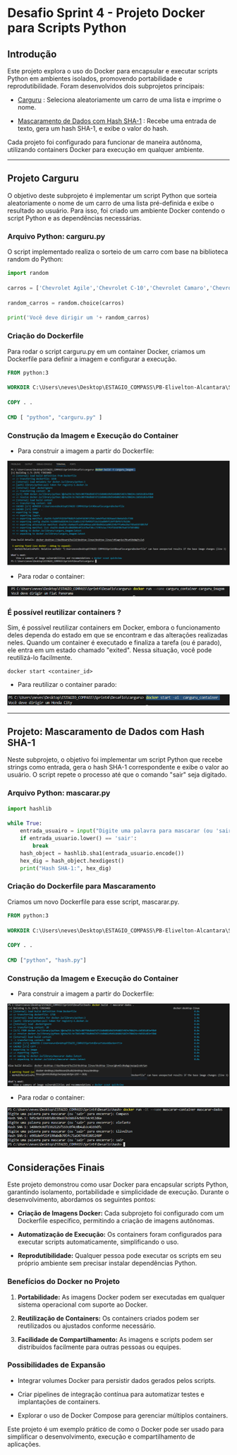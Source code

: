 # Desafio Sprint 4 - Projeto Docker para Scripts Python

## Introdução

Este projeto explora o uso do Docker para encapsular e executar scripts Python em ambientes isolados, promovendo portabilidade e reprodutibilidade. Foram desenvolvidos dois subprojetos principais:

 - [Carguru](./carguru/) : Seleciona aleatoriamente um carro de uma lista e imprime o nome.

 - [Mascaramento de Dados com Hash SHA-1](./hash/) : Recebe uma entrada de texto, gera um hash SHA-1, e exibe o valor do hash.

Cada projeto foi configurado para funcionar de maneira autônoma, utilizando containers Docker para execução em qualquer ambiente.

---

## Projeto Carguru

O objetivo deste subprojeto é implementar um script Python que sorteia aleatoriamente o nome de um carro de uma lista pré-definida e exibe o resultado ao usuário. Para isso, foi criado um ambiente Docker contendo o script Python e as dependências necessárias.

### Arquivo Python: carguru.py

O script implementado realiza o sorteio de um carro com base na biblioteca random do Python:

```python
import random

carros = ['Chevrolet Agile','Chevrolet C-10','Chevrolet Camaro','Chevrolet Caravan','Chevrolet Celta','Chevrolet Chevette','Chevrolet Corsa','Chevrolet Covalt','Chevrolet D-20','Chevrolet Monza','Chevrolet Onix','Chevrolet Opala','Chevrolet Veraneio','Citroën C3','Fiat 147','Fiat Argo','Fiat Cronos','Fiat Mobi','Fiat Panorama','Ford Corcel','Ford Escort','Ford F-1000','Ford Ka','Ford Maverick','Honda City','Honda Fit','Hyundai Azera','Hyundai HB20','Hyundai IX-35','Hyundai Veloster','Peugeot 2008','Peugeot 206','Peugeot 208','Peugeot 3008','Peugeot 306','Peugeot 308','Renault Kwid','Renault Logan','Renault Sandero','Renault Twingo','Renault Zoe','Toyota Etios','Toyota Yaris ','Volkswagen Apolo','Volkswagen Bora','Volkswagen Brasilia   ','Volkswagen Fusca','Volkswagen Gol','Volkswagen Kombi','Volkswagen Parati','Volkswagen Passat','Volkswagen Polo','Volkswagen SP2','Volkswagen Santana','Volkswagen Voyage','Volkswagen up!']

random_carros = random.choice(carros)

print('Você deve dirigir um '+ random_carros)
```

### Criação do Dockerfile
Para rodar o script carguru.py em um container Docker, criamos um Dockerfile para definir a imagem e configurar a execução.

```Dockerfile
FROM python:3

WORKDIR C:\Users\neves\Desktop\ESTAGIO_COMPASS\PB-Elivelton-Alcantara\Sprint_4\Desafio\carguru\Dockerfile

COPY . .

CMD [ "python", "carguru.py" ] 
```

### Construção da Imagem e Execução do Container

- Para construir a imagem a partir do Dockerfile:

![criar_imagem_carguru](../Evidencias/cmd_imagem_carguru.png)

- Para rodar o container:

![rodar_container_carguru](../Evidencias/cmd_container_carguru.png)

### É possível reutilizar containers ?

Sim, é possível reutilizar containers em Docker, embora o funcionamento deles dependa do estado em que se encontram e das alterações realizadas neles.
Quando um container é executado e finaliza a tarefa (ou é parado), ele entra em um estado chamado "exited". Nessa situação, você pode reutilizá-lo facilmente.

``` docker
docker start <container_id>
```
- Para reutilizar o container parado:

![reutilizar_container](../Evidencias/cmd_reutilzar-container.png)

---

## Projeto: Mascaramento de Dados com Hash SHA-1

Neste subprojeto, o objetivo foi implementar um script Python que recebe strings como entrada, gera o hash SHA-1 correspondente e exibe o valor ao usuário. O script repete o processo até que o comando "sair" seja digitado.

### Arquivo Python: mascarar.py

```python
import hashlib

while True:
    entrada_usuairo = input("Digite uma palavra para mascarar (ou 'sair' para encerrar): ")
    if entrada_usuario.lower() == 'sair':
        break
    hash_object = hashlib.sha1(entrada_usuario.encode())
    hex_dig = hash_object.hexdigest()
    print("Hash SHA-1:", hex_dig)
```

### Criação do Dockerfile para Mascaramento

Criamos um novo Dockerfile para esse script, mascarar.py.

```Dockerfile
FROM python:3

WORKDIR C:\Users\neves\Desktop\ESTAGIO_COMPASS\PB-Elivelton-Alcantara\Sprint_4\Desafio\hash\Dockerfile

COPY . .

CMD ["python", "hash.py"]
```
### Construção da Imagem e Execução do Container

- Para construir a imagem a partir do Dockerfile:

![criar_imagem_mascarar_dados](../Evidencias/cmd_imagem_mascarar_dados.png)

- Para rodar o container:

![rodar_container_mascarardados](../Evidencias/cmd_container_mascarar_dados.png)

## Considerações Finais

Este projeto demonstrou como usar Docker para encapsular scripts Python, garantindo isolamento, portabilidade e simplicidade de execução. Durante o desenvolvimento, abordamos os seguintes pontos:

- **Criação de Imagens Docker:** Cada subprojeto foi configurado com um Dockerfile específico, permitindo a criação de imagens autônomas.

- **Automatização de Execução:** Os containers foram configurados para executar scripts automaticamente, simplificando o uso.

- **Reprodutibilidade:** Qualquer pessoa pode executar os scripts em seu próprio ambiente sem precisar instalar dependências Python.

### Benefícios do Docker no Projeto

1. **Portabilidade:** As imagens Docker podem ser executadas em qualquer sistema operacional com suporte ao Docker.

2. **Reutilização de Containers:** Os containers criados podem ser reutilizados ou ajustados conforme necessário.

3. **Facilidade de Compartilhamento:** As imagens e scripts podem ser distribuídos facilmente para outras pessoas ou equipes.

### Possibilidades de Expansão

- Integrar volumes Docker para persistir dados gerados pelos scripts.

- Criar pipelines de integração contínua para automatizar testes e implantações de containers.

- Explorar o uso de Docker Compose para gerenciar múltiplos containers.

Este projeto é um exemplo prático de como o Docker pode ser usado para simplificar o desenvolvimento, execução e compartilhamento de aplicações.
